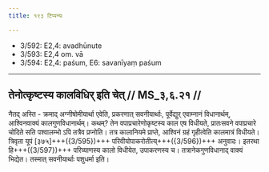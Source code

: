 ```yaml
---
title: १९३ टिप्पन्यः

---
```

- 3/592: E2,4: avadhūnute
- 3/593: E2,4 om. vā
- 3/594: E2,4: paśum, E6: savanīyaṃ paśum

____________________________________________


## तेनोत्कृष्टस्य कालविधिर् इति चेत् // MS_३,६.२१ //

नैतद् अस्ति - क्रमाद् अग्नीषोमीयार्था एवेति, प्रकरणात् सवनीयार्थाः, पूर्वेद्युर् एवाम्नानं विधानार्थम्, आश्विनवाक्यं कालगुणविधानार्थम्। कथम्? तेन वपाप्रचारेणोकृष्टस्य काल एष विधीयते, प्रातःसवने वपाप्रचारे चोदिते सति पश्वालम्भो ऽपि तत्रैव प्रप्नोति। तत्र कालानियमे प्राप्ते, आश्विनं ग्रहं गृहीत्वेति कालमात्रं विधीयते। त्रिवृता यूपं [३७५]+++({3/595})+++ परिवीयोपाकरोतीत्य्+++({3/596})+++ अनुवादः। इतरथा हि+++({3/597})+++ परिव्याणस्य कालो विधीयेत, उपाकरणस्य च। तत्रानेकगुणविधानाद् वाक्यं भिद्येत। तस्मात् सवनीयार्थाः पशुधर्मा इति।

